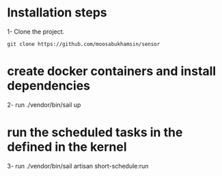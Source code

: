 # Installation steps

1- Clone the project.

```shell script
git clone https://github.com/moosabukhamsin/sensor
```
# create docker containers and install dependencies
2- run ./vendor/bin/sail up

# run the scheduled tasks in the defined in the kernel
3- run ./vendor/bin/sail artisan short-schedule:run



